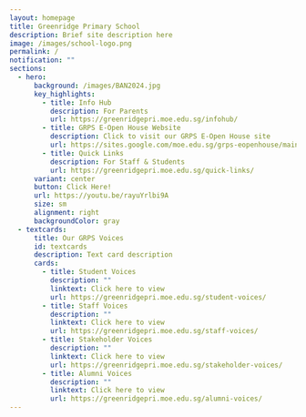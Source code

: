 ```yaml
---
layout: homepage
title: Greenridge Primary School
description: Brief site description here
image: /images/school-logo.png
permalink: /
notification: ""
sections:
  - hero:
      background: /images/BAN2024.jpg
      key_highlights:
        - title: Info Hub
          description: For Parents
          url: https://greenridgepri.moe.edu.sg/infohub/
        - title: GRPS E-Open House Website
          description: Click to visit our GRPS E-Open House site
          url: https://sites.google.com/moe.edu.sg/grps-eopenhouse/main
        - title: Quick Links
          description: For Staff & Students
          url: https://greenridgepri.moe.edu.sg/quick-links/
      variant: center
      button: Click Here!
      url: https://youtu.be/rayuYrlbi9A
      size: sm
      alignment: right
      backgroundColor: gray
  - textcards:
      title: Our GRPS Voices
      id: textcards
      description: Text card description
      cards:
        - title: Student Voices
          description: ""
          linktext: Click here to view
          url: https://greenridgepri.moe.edu.sg/student-voices/
        - title: Staff Voices
          description: ""
          linktext: Click here to view
          url: https://greenridgepri.moe.edu.sg/staff-voices/
        - title: Stakeholder Voices
          description: ""
          linktext: Click here to view
          url: https://greenridgepri.moe.edu.sg/stakeholder-voices/
        - title: Alumni Voices
          description: ""
          linktext: Click here to view
          url: https://greenridgepri.moe.edu.sg/alumni-voices/
---
```

